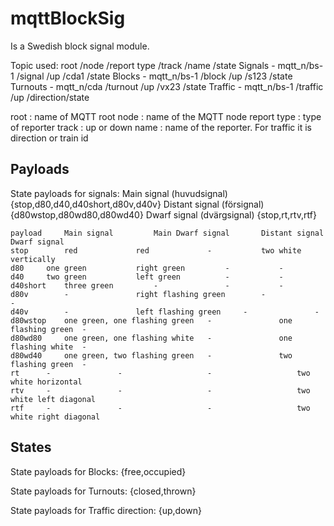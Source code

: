 # mqttBlockSig
Is a Swedish block signal module.

Topic used:
             root  /node /report type  /track  /name     /state
 Signals   - mqtt_n/bs-1 /signal       /up     /cda1     /state
 Blocks    - mqtt_n/bs-1 /block        /up     /s123     /state
 Turnouts  - mqtt_n/cda  /turnout      /up     /vx23     /state
 Traffic   - mqtt_n/bs-1 /traffic      /up     /direction/state

 root        : name of MQTT root
 node        : name of the MQTT node
 report type : type of reporter
 track       : up or down
 name        : name of the reporter. For traffic it is direction or train id

## Payloads
State payloads for signals:
Main signal (huvudsignal)	{stop,d80,d40,d40short,d80v,d40v}
Distant signal (försignal)	{d80wstop,d80wd80,d80wd40}
Dwarf signal (dvärgsignal)	{stop,rt,rtv,rtf}

	payload		Main signal			Main Dwarf signal		Distant signal		Dwarf signal
	stop		red				red				-			two white vertically
	d80		one green			right green			-			-
	d40		two green			left green			-			-
	d40short	three green			-				-			-
	d80v		-				right flashing green		-				-
	d40v		-				left flashing green		-				-
	d80wstop	one green, one flashing green	-				one flashing green	-
	d80wd80		one green, one flashing white	-				one flashing white	-
	d80wd40		one green, two flashing green	-				two flashing green	-
	rt		-				-					-					two white horizontal
	rtv		-				-					-					two white left diagonal
	rtf		-				-					-					two white right diagonal

## States
State payloads for Blocks:
{free,occupied}

State payloads for Turnouts:
{closed,thrown}

State payloads for Traffic direction:
{up,down}
